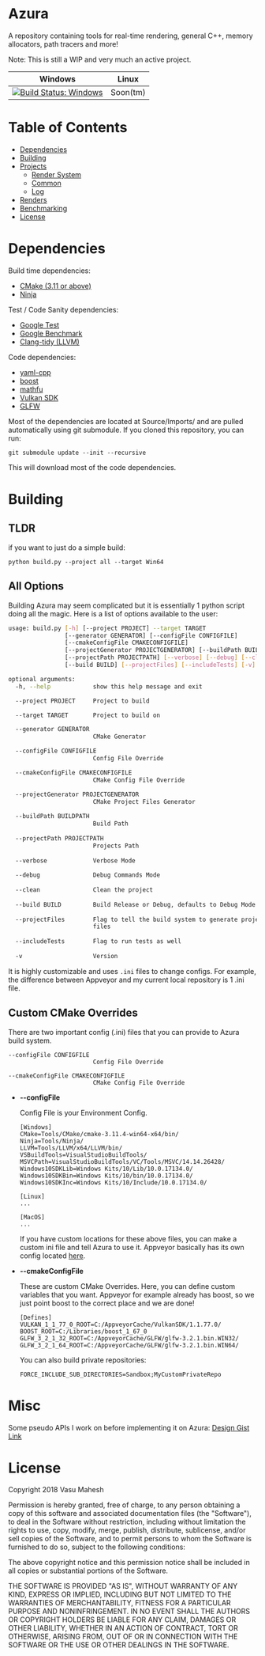 Azura
=================

A repository containing tools for real-time rendering, general C++, memory allocators, path tracers and more!

Note: This is still a WIP and very much an active project.

| Windows        | Linux        |
| ------------- |:-------------:|
| [![Build Status: Windows](https://ci.appveyor.com/api/projects/status/github/vasumahesh1/azura)](https://ci.appveyor.com/project/vasumahesh1/azura) | Soon(tm) |

Table of Contents
=================
  * [Dependencies](#dependencies)
  * [Building](#building)
  * [Projects](#projects)
    * [Render System](#render-system)
    * [Common](#common)
    * [Log](#Log)
  * [Renders](#renders)
  * [Benchmarking](BENCHMARKS.md)
  * [License](#license)

Dependencies
=================

Build time dependencies:
  * [CMake (3.11 or above)](https://cmake.org/)
  * [Ninja](https://ninja-build.org/)

Test / Code Sanity dependencies:
  * [Google Test](https://github.com/google/googletest)
  * [Google Benchmark](https://github.com/google/benchmark)
  * [Clang-tidy (LLVM)](https://llvm.org/)

Code dependencies:
  * [yaml-cpp](https://github.com/jbeder/yaml-cpp)
  * [boost](https://www.boost.org/)
  * [mathfu](https://github.com/google/mathfu)
  * [Vulkan SDK](https://www.lunarg.com/vulkan-sdk/)
  * [GLFW](https://www.glfw.org/)

Most of the dependencies are located at Source/Imports/ and are pulled automatically using git submodule. If you cloned this repository, you can run:

```
git submodule update --init --recursive
```

This will download most of the code dependencies.

Building
=================

## TLDR

if you want to just do a simple build:

```
python build.py --project all --target Win64
```

## All Options

Building Azura may seem complicated but it is essentially 1 python script doing all the magic. Here is a list of options available to the user:

```bash
usage: build.py [-h] [--project PROJECT] --target TARGET
                [--generator GENERATOR] [--configFile CONFIGFILE]
                [--cmakeConfigFile CMAKECONFIGFILE]
                [--projectGenerator PROJECTGENERATOR] [--buildPath BUILDPATH]
                [--projectPath PROJECTPATH] [--verbose] [--debug] [--clean]
                [--build BUILD] [--projectFiles] [--includeTests] [-v]

optional arguments:
  -h, --help            show this help message and exit

  --project PROJECT     Project to build

  --target TARGET       Project to build on

  --generator GENERATOR
                        CMake Generator

  --configFile CONFIGFILE
                        Config File Override

  --cmakeConfigFile CMAKECONFIGFILE
                        CMake Config File Override

  --projectGenerator PROJECTGENERATOR
                        CMake Project Files Generator
  
  --buildPath BUILDPATH
                        Build Path
  
  --projectPath PROJECTPATH
                        Projects Path
  
  --verbose             Verbose Mode
  
  --debug               Debug Commands Mode
  
  --clean               Clean the project
  
  --build BUILD         Build Release or Debug, defaults to Debug Mode
  
  --projectFiles        Flag to tell the build system to generate project
                        files
  
  --includeTests        Flag to run tests as well
  
  -v                    Version

```

It is highly customizable and uses `.ini` files to change configs. For example, the difference between Appveyor and my current local repository is 1 .ini file.

## Custom CMake Overrides

There are two important config (.ini) files that you can provide to Azura build system.

```
--configFile CONFIGFILE
                        Config File Override

--cmakeConfigFile CMAKECONFIGFILE
                        CMake Config File Override
```

  * **--configFile**

    Config File is your Environment Config.

    ```
    [Windows]
    CMake=Tools/CMake/cmake-3.11.4-win64-x64/bin/
    Ninja=Tools/Ninja/
    LLVM=Tools/LLVM/x64/LLVM/bin/
    VSBuildTools=VisualStudioBuildTools/
    MSVCPath=VisualStudioBuildTools/VC/Tools/MSVC/14.14.26428/
    Windows10SDKLib=Windows Kits/10/Lib/10.0.17134.0/
    Windows10SDKBin=Windows Kits/10/bin/10.0.17134.0/
    Windows10SDKInc=Windows Kits/10/Include/10.0.17134.0/

    [Linux]
    ...

    [MacOS]
    ...
    ```

    If you have custom locations for these above files, you can make a custom ini file and tell Azura to use it. Appveyor basically has its own config located [here](https://github.com/vasumahesh1/azura/blob/master/External/AppveyorConfig.ini).


  * **--cmakeConfigFile**

    These are custom CMake Overrides. Here, you can define custom variables that you want. Appveyor for example already has boost, so we just point boost to the correct place and we are done!

    ```
    [Defines]
    VULKAN_1_1_77_0_ROOT=C:/AppveyorCache/VulkanSDK/1.1.77.0/
    BOOST_ROOT=C:/Libraries/boost_1_67_0
    GLFW_3_2_1_32_ROOT=C:/AppveyorCache/GLFW/glfw-3.2.1.bin.WIN32/
    GLFW_3_2_1_64_ROOT=C:/AppveyorCache/GLFW/glfw-3.2.1.bin.WIN64/
    ```

    You can also build private repositories:

    ```
    FORCE_INCLUDE_SUB_DIRECTORIES=Sandbox;MyCustomPrivateRepo
    ```

Misc
=================

Some pseudo APIs I work on before implementing it on Azura:
[Design Gist Link](https://gist.github.com/vasumahesh1/08fa44f16daba245574794e18ebd47dd)


License
=================
Copyright 2018 Vasu Mahesh

Permission is hereby granted, free of charge, to any person obtaining a copy of this software and associated documentation files (the "Software"), to deal in the Software without restriction, including without limitation the rights to use, copy, modify, merge, publish, distribute, sublicense, and/or sell copies of the Software, and to permit persons to whom the Software is furnished to do so, subject to the following conditions:

The above copyright notice and this permission notice shall be included in all copies or substantial portions of the Software.

THE SOFTWARE IS PROVIDED "AS IS", WITHOUT WARRANTY OF ANY KIND, EXPRESS OR IMPLIED, INCLUDING BUT NOT LIMITED TO THE WARRANTIES OF MERCHANTABILITY, FITNESS FOR A PARTICULAR PURPOSE AND NONINFRINGEMENT. IN NO EVENT SHALL THE AUTHORS OR COPYRIGHT HOLDERS BE LIABLE FOR ANY CLAIM, DAMAGES OR OTHER LIABILITY, WHETHER IN AN ACTION OF CONTRACT, TORT OR OTHERWISE, ARISING FROM, OUT OF OR IN CONNECTION WITH THE SOFTWARE OR THE USE OR OTHER DEALINGS IN THE SOFTWARE.